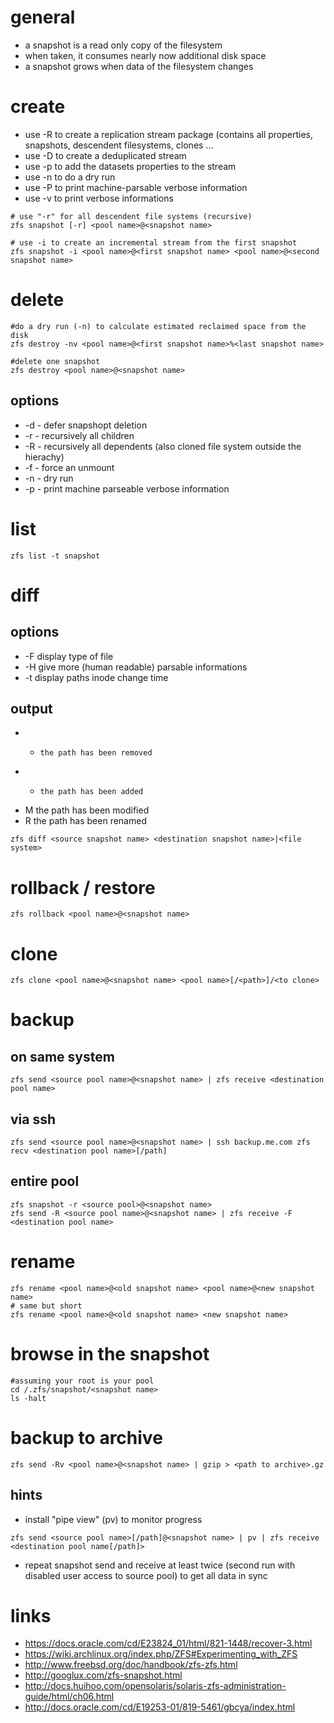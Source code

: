 # general

* a snapshot is a read only copy of the filesystem
* when taken, it consumes nearly now additional disk space
* a snapshot grows when data of the filesystem changes

# create

* use -R to create a replication stream package (contains all properties, snapshots, descendent filesystems, clones ...
* use -D to create a deduplicated stream
* use -p to add the datasets properties to the stream
* use -n to do a dry run
* use -P to print machine-parsable verbose information
* use -v to print verbose informations

```
# use "-r" for all descendent file systems (recursive)
zfs snapshot [-r] <pool name>@<snapshot name>

# use -i to create an incremental stream from the first snapshot
zfs snapshot -i <pool name>@<first snapshot name> <pool name>@<second snapshot name>
```

# delete

```
#do a dry run (-n) to calculate estimated reclaimed space from the disk
zfs destroy -nv <pool name>@<first snapshot name>%<last snapshot name>

#delete one snapshot
zfs destroy <pool name>@<snapshot name>
```

## options

* -d    -   defer snapshopt deletion
* -r    -   recursively all children
* -R    -   recursively all dependents (also cloned file system outside the hierachy)
* -f    -   force an unmount 
* -n    -   dry run
* -p    -   print machine parseable verbose information

# list

```
zfs list -t snapshot
```

# diff

## options

* -F    display type of file
* -H    give more (human readable) parsable informations
* -t    display paths inode change time

## output

* -     the path has been removed
* +     the path has been added
* M     the path has been modified
* R     the path has been renamed

```
zfs diff <source snapshot name> <destination snapshot name>|<file system>
```

# rollback / restore

```
zfs rollback <pool name>@<snapshot name>
```

# clone

```
zfs clone <pool name>@<snapshot name> <pool name>[/<path>]/<to clone>
```

# backup

## on same system

```
zfs send <source pool name>@<snapshot name> | zfs receive <destination pool name>
```

## via ssh

```
zfs send <source pool name>@<snapshot name> | ssh backup.me.com zfs recv <destination pool name>[/path]
```

## entire pool

```
zfs snapshot -r <source pool>@<snapshot name>
zfs send -R <source pool name>@<snapshot name> | zfs receive -F <destination pool name>
```

# rename

```
zfs rename <pool name>@<old snapshot name> <pool name>@<new snapshot name>
# same but short
zfs rename <pool name>@<old snapshot name> <new snapshot name>
```

# browse in the snapshot

```
#assuming your root is your pool
cd /.zfs/snapshot/<snapshot name>
ls -halt
```

# backup to archive

```
zfs send -Rv <pool name>@<snapshot name> | gzip > <path to archive>.gz
```

## hints

* install "pipe view" (pv) to monitor progress

```
zfs send <source pool name>[/path]@<snapshot name> | pv | zfs receive <destination pool name[/path]>
```

* repeat snapshot send and receive at least twice (second run with disabled user access to source pool) to get all data in sync

# links

* https://docs.oracle.com/cd/E23824_01/html/821-1448/recover-3.html
* https://wiki.archlinux.org/index.php/ZFS#Experimenting_with_ZFS
* http://www.freebsd.org/doc/handbook/zfs-zfs.html
* http://googlux.com/zfs-snapshot.html
* http://docs.huihoo.com/opensolaris/solaris-zfs-administration-guide/html/ch06.html
* http://docs.oracle.com/cd/E19253-01/819-5461/gbcya/index.html

